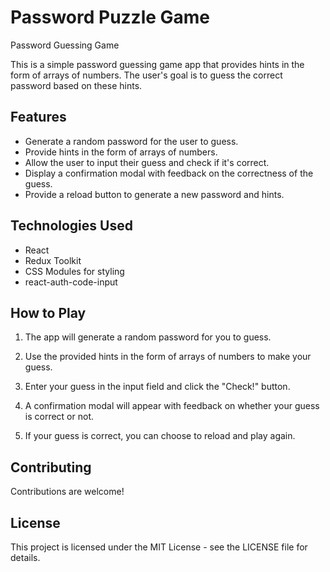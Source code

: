 # Password Puzzle Game

Password Guessing Game

This is a simple password guessing game app that provides hints in the form of arrays of numbers. The user's goal is to guess the correct password based on these hints.

## Features

- Generate a random password for the user to guess.
- Provide hints in the form of arrays of numbers.
- Allow the user to input their guess and check if it's correct.
- Display a confirmation modal with feedback on the correctness of the guess.
- Provide a reload button to generate a new password and hints.

## Technologies Used

- React
- Redux Toolkit
- CSS Modules for styling
- react-auth-code-input

## How to Play

1. The app will generate a random password for you to guess.

2. Use the provided hints in the form of arrays of numbers to make your guess.

3. Enter your guess in the input field and click the "Check!" button.

4. A confirmation modal will appear with feedback on whether your guess is correct or not.

5. If your guess is correct, you can choose to reload and play again.

## Contributing

Contributions are welcome!

## License

This project is licensed under the MIT License - see the LICENSE file for details.
